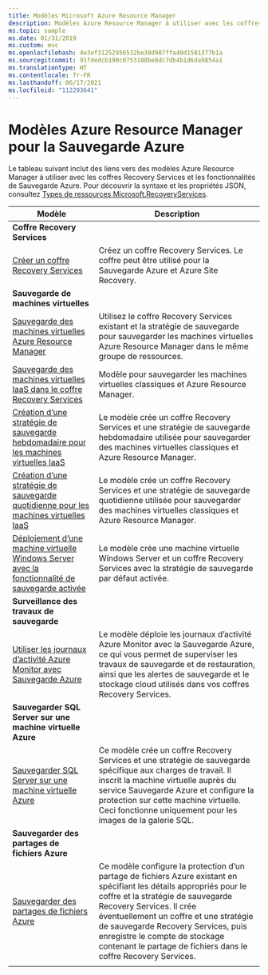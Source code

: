```yaml
---
title: Modèles Microsoft Azure Resource Manager
description: Modèles Azure Resource Manager à utiliser avec les coffres Recovery Services et les fonctionnalités de Sauvegarde Azure
ms.topic: sample
ms.date: 01/31/2019
ms.custom: mvc
ms.openlocfilehash: 4e3ef31252956532be38d987ffa40d1581377b1a
ms.sourcegitcommit: 91fdedcb190c0753180be8dc7db4b1d6da9854a1
ms.translationtype: HT
ms.contentlocale: fr-FR
ms.lasthandoff: 06/17/2021
ms.locfileid: "112293641"
---
```

# <a name="azure-resource-manager-templates-for-azure-backup"></a>Modèles Azure Resource Manager pour la Sauvegarde Azure

Le tableau suivant inclut des liens vers des modèles Azure Resource Manager à utiliser avec les coffres Recovery Services et les fonctionnalités de Sauvegarde Azure. Pour découvrir la syntaxe et les propriétés JSON, consultez [Types de ressources Microsoft.RecoveryServices](/azure/templates/microsoft.recoveryservices/allversions).

| Modèle | Description |
|---|---|
|**Coffre Recovery Services** | |
| [Créer un coffre Recovery Services](https://github.com/Azure/azure-quickstart-templates/tree/master/quickstarts/microsoft.recoveryservices/recovery-services-vault-create)| Créez un coffre Recovery Services. Le coffre peut être utilisé pour la Sauvegarde Azure et Azure Site Recovery. |
|**Sauvegarde de machines virtuelles**| |
| [Sauvegarde des machines virtuelles Azure Resource Manager](https://github.com/Azure/azure-quickstart-templates/tree/master/quickstarts/microsoft.recoveryservices/recovery-services-backup-vms) | Utilisez le coffre Recovery Services existant et la stratégie de sauvegarde pour sauvegarder les machines virtuelles Azure Resource Manager dans le même groupe de ressources.|
| [Sauvegarde des machines virtuelles IaaS dans le coffre Recovery Services](https://github.com/Azure/azure-quickstart-templates/tree/master/quickstarts/microsoft.recoveryservices/recovery-services-backup-classic-resource-manager-vms) | Modèle pour sauvegarder les machines virtuelles classiques et Azure Resource Manager. |
| [Création d’une stratégie de sauvegarde hebdomadaire pour les machines virtuelles IaaS](https://github.com/Azure/azure-quickstart-templates/tree/master/quickstarts/microsoft.recoveryservices/recovery-services-weekly-backup-policy-create) | Le modèle crée un coffre Recovery Services et une stratégie de sauvegarde hebdomadaire utilisée pour sauvegarder des machines virtuelles classiques et Azure Resource Manager.|
| [Création d’une stratégie de sauvegarde quotidienne pour les machines virtuelles IaaS](https://github.com/Azure/azure-quickstart-templates/tree/master/quickstarts/microsoft.recoveryservices/recovery-services-daily-backup-policy-create) | Le modèle crée un coffre Recovery Services et une stratégie de sauvegarde quotidienne utilisée pour sauvegarder des machines virtuelles classiques et Azure Resource Manager.|
| [Déploiement d’une machine virtuelle Windows Server avec la fonctionnalité de sauvegarde activée](https://github.com/Azure/azure-quickstart-templates/tree/master/quickstarts/microsoft.recoveryservices/recovery-services-create-vm-and-configure-backup) | Le modèle crée une machine virtuelle Windows Server et un coffre Recovery Services avec la stratégie de sauvegarde par défaut activée.|
|**Surveillance des travaux de sauvegarde** |  |
| [Utiliser les journaux d’activité Azure Monitor avec Sauvegarde Azure](https://github.com/Azure/azure-quickstart-templates/tree/master/demos/backup-oms-monitoring) | Le modèle déploie les journaux d’activité Azure Monitor avec la Sauvegarde Azure, ce qui vous permet de superviser les travaux de sauvegarde et de restauration, ainsi que les alertes de sauvegarde et le stockage cloud utilisés dans vos coffres Recovery Services.|
|**Sauvegarder SQL Server sur une machine virtuelle Azure** |  |
| [Sauvegarder SQL Server sur une machine virtuelle Azure](https://github.com/Azure/azure-quickstart-templates/tree/master/quickstarts/microsoft.recoveryservices/recovery-services-vm-workload-backup) | Ce modèle crée un coffre Recovery Services et une stratégie de sauvegarde spécifique aux charges de travail. Il inscrit la machine virtuelle auprès du service Sauvegarde Azure et configure la protection sur cette machine virtuelle. Ceci fonctionne uniquement pour les images de la galerie SQL. |
|**Sauvegarder des partages de fichiers Azure** |  |
| [Sauvegarder des partages de fichiers Azure](https://github.com/Azure/azure-quickstart-templates/tree/master/quickstarts/microsoft.recoveryservices/recovery-services-backup-file-share) | Ce modèle configure la protection d’un partage de fichiers Azure existant en spécifiant les détails appropriés pour le coffre et la stratégie de sauvegarde Recovery Services. Il crée éventuellement un coffre et une stratégie de sauvegarde Recovery Services, puis enregistre le compte de stockage contenant le partage de fichiers dans le coffre Recovery Services. |
|   |   |
